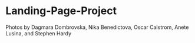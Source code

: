 # Landing-Page-Project
Photos by Dagmara Dombrovska, Nika Benedictova, Oscar Calstrom, Anete Lusina, and Stephen Hardy
